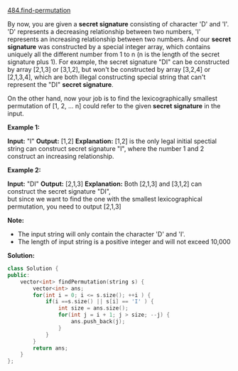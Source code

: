 [484.find-permutation](https://leetcode.com/problems/find-permutation/)  

By now, you are given a **secret signature** consisting of character 'D' and 'I'. 'D' represents a decreasing relationship between two numbers, 'I' represents an increasing relationship between two numbers. And our **secret signature** was constructed by a special integer array, which contains uniquely all the different number from 1 to n (n is the length of the secret signature plus 1). For example, the secret signature "DI" can be constructed by array \[2,1,3\] or \[3,1,2\], but won't be constructed by array \[3,2,4\] or \[2,1,3,4\], which are both illegal constructing special string that can't represent the "DI" **secret signature**.

On the other hand, now your job is to find the lexicographically smallest permutation of \[1, 2, ... n\] could refer to the given **secret signature** in the input.

**Example 1:**  

**Input:** "I"
**Output:** \[1,2\]
**Explanation:** \[1,2\] is the only legal initial spectial string can construct secret signature "I", where the number 1 and 2 construct an increasing relationship.

**Example 2:**  

**Input:** "DI"
**Output:** \[2,1,3\]
**Explanation:** Both \[2,1,3\] and \[3,1,2\] can construct the secret signature "DI",   
but since we want to find the one with the smallest lexicographical permutation, you need to output \[2,1,3\]

**Note:**

*   The input string will only contain the character 'D' and 'I'.
*   The length of input string is a positive integer and will not exceed 10,000  



**Solution:**  

```cpp
class Solution {
public:
    vector<int> findPermutation(string s) {
        vector<int> ans;
        for(int i = 0; i <= s.size(); ++i ) {
            if(i ==s.size() || s[i] == 'I' ) {
                int size = ans.size();
                for(int j = i + 1; j > size; --j) {
                    ans.push_back(j);
                }
            }
        }
        return ans;
    }
};
```
      